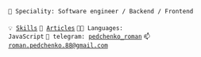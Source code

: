 <code>👷 Speciality: Software engineer / Backend / Frontend </code><br>
<code>💡 [Skills](SKILLS.md)</code>
<code>🧻 [Articles](ARTICLES.md)</code>
<code>🧑‍💻 Languages: JavaScript</code>
<code>💬 telegram: [pedchenko_roman](https://t.me/pedchenko_roman)</code>
<code>📫 [roman.pedchenko.88@gmail.com](mailto:roman.pedchenko.88@gmail.com)</code>
